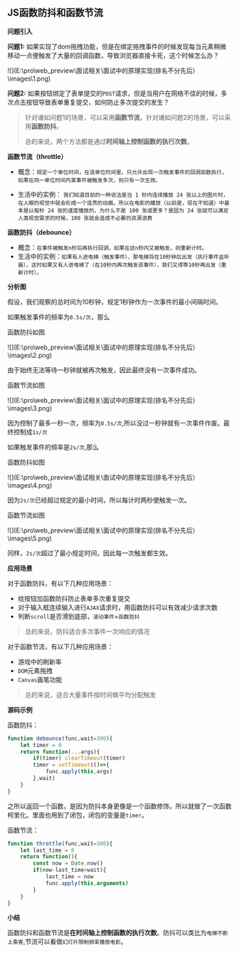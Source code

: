 ## JS函数防抖和函数节流

**问题引入**

**问题1:** 如果实现了dom拖拽功能，但是在绑定拖拽事件的时候发现每当元素稍微移动一点便触发了大量的回调函数，导致浏览器直接卡死，这个时候怎么办？

![](E:\pro\web_preview\面试相关\面试中的原理实现(排名不分先后）\images\1.png)

**问题2:** 如果按钮绑定了表单提交的`POST`请求，但是当用户在网络不佳的时候，多次点击按钮导致表单重复提交，如何防止多次提交的发生？

> 针对诸如问题1的场景，可以采用**函数节流**，针对诸如问题2的场景，可以采用**函数防抖**。
>
> 总的来说，两个方法都是通过**时间轴上控制函数的执行次数**。

**函数节流（throttle）**

- 概念：`规定一个单位时间，在该单位时间里，只允许出现一次触发事件的回调函数执行，如果在同一单位时间内某事件被触发多次，则只有一次生效。`

- 生活中的实例： `我们知道目前的一种说法是当 1 秒内连续播放 24 张以上的图片时，在人眼的视觉中就会形成一个连贯的动画，所以在电影的播放（以前是，现在不知道）中基本是以每秒 24 张的速度播放的，为什么不是 100 张或更多？是因为 24 张就可以满足人类视觉需求的时候，100 张就会造成不必要的资源浪费`

**函数防抖（debounce）**

- 概念：`在事件被触发n秒后再执行回调，如果在这n秒内又被触发，则重新计时。`
- 生活中的实例：`如果有人进电梯（触发事件），那电梯将在10秒钟后出发（执行事件监听器），这时如果又有人进电梯了（在10秒内再次触发该事件），我们又得等10秒再出发（重新计时）。`

**分析图**

假设，我们观察的总时间为10秒钟，规定1秒钟作为一次事件的最小间隔时间。

如果触发事件的频率为`0.5s/次`，那么

函数防抖如图

![](E:\pro\web_preview\面试相关\面试中的原理实现(排名不分先后）\images\2.png)

由于始终无法等待一秒钟就被再次触发，因此最终没有一次事件成功。

函数节流如图

![](E:\pro\web_preview\面试相关\面试中的原理实现(排名不分先后）\images\3.png)

因为控制了最多一秒一次，频率为`0.5s/次`,所以没过一秒钟就有一次事件作废。最终控制成`1s/次`

如果触发事件的频率是`2s/次`,那么

函数防抖如图

![](E:\pro\web_preview\面试相关\面试中的原理实现(排名不分先后）\images\4.png)

因为`2s/次`已经超过规定的最小时间，所以每计时两秒便触发一次。

函数节流如图

![](E:\pro\web_preview\面试相关\面试中的原理实现(排名不分先后）\images\5.png)

同样，`2s/次`超过了最小规定时间，因此每一次触发都生效。

**应用场景**

对于函数防抖，有以下几种应用场景：

- 给按钮加函数防抖防止表单多次重复提交
- 对于输入框连续输入进行`AJAX`请求时，用函数防抖可以有效减少请求次数
- 判断`scroll`是否滑到底部，`滚动事件`+`函数防抖`

> 总的来说，防抖适合多次事件一次响应的情况

对于函数节流，有以下几种应用场景：

- 游戏中的刷新率
- `DOM`元素拖拽
- `Canvas`画笔功能

> 总的来说，适合大量事件按时间做平均分配触发

**源码示例**

函数防抖：

```js
function debounce(func,wait=300){
    let timer = 0
    return function(...args){
        if(timer) clearTimeout(timer)
        timer = setTimeout(()=>{
            func.apply(this,args)
        },wait)
    }
}
```

之所以返回一个函数，是因为防抖本身更像是一个函数修饰，所以就做了一次函数柯里化。里面也用到了闭包，闭包的变量是`timer`。

函数节流：

```js
function throttle(func,wait=300){
    let last_time = 0
    return function(){
        const now = Date.now()
        if(now-last_time>wait){
            last_time = now
            func.apply(this,arguments)
        }
    }
}
```

**小结**

函数防抖和函数节流是**在时间轴上控制函数的执行次数**。防抖可以类比为`电梯不断上乘客`,节流可以看做`幻灯片限制频率播放电影`。

